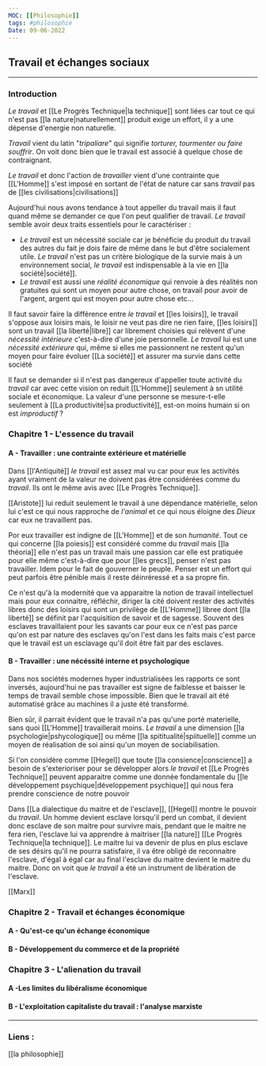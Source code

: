 ```yaml
---
MOC: [[Philosophie]]
tags: #philosophie
Date: 09-06-2022
---
```


## Travail et échanges sociaux

---

### Introduction

*Le travail* et [[Le Progrès Technique|la technique]] sont liées car tout ce qui n'est pas [[la nature|naturellement]] produit exige un effort, il y a une dépense d'energie non naturelle.

*Travail* vient du latin "*tripaliare*" qui signifie *torturer, tourmenter ou faire souffrir*. On voit donc bien que le travail est associé à quelque chose de contraignant.

*Le travail* et donc l'action de *travailler* vient d'une contrainte que [[L'Homme]] s'est imposé en sortant de l'état de nature car sans *travail* pas de [[les civilisations|civilisations]]

Aujourd'hui nous avons tendance à tout appeller du travail mais il faut quand même se demander ce que l'on peut qualifier de travail. *Le travail* semble avoir deux traits essentiels pour le caractériser :

- *Le travail* est un nécessité sociale car je bénéficie du produit du travail des autres du fait je dois faire de même dans le but d'être socialement utile. *Le travail* n'est pas un critère biologique de la survie mais à un environnement social, *le travail* est indispensable à la vie en [[la société|société]]. 
- *Le travail* est aussi une *réalité économique* qui renvoie à des réalités non gratuites qui sont un moyen pour autre chose, on travail pour avoir de l'argent, argent qui est moyen pour autre chose etc... 

Il faut savoir faire la différence entre *le travail* et [[les loisirs]], le travail s'oppose aux loisirs mais, le loisir ne veut pas dire ne rien faire, [[les loisirs]] sont un travail [[la liberté|libre]] car librement choisies qui relèvent d'une *nécessité intérieure* c'est-à-dire d'une joie personnelle. *Le travail* lui est une *nécessité extérieure* qui, même si elles me passionnent ne restent qu'un moyen pour faire évoluer [[La société]] et assurer ma survie dans cette société

Il faut se demander si il n'est pas dangereux d'appeller toute activité du *travail* car avec cette vision on reduit [[L'Homme]] seulement à sn utilité sociale et économique. La valeur d'une personne se mesure-t-elle seulement à [[La productivité|sa productivité]], est-on moins humain si on est *improductif* ? 

### Chapitre 1 - L'essence du travail

#### A - Travailler : une contrainte extérieure et matérielle

Dans [[l'Antiquité]] *le travail* est assez mal vu car pour eux les activités ayant vraiment de la valeur ne doivent pas être considérées comme du *travail*. Ils ont le même avis avec [[Le Progrès Technique]].

[[Aristote]] lui reduit seulement le travail à une dépendance matérielle, selon lui c'est ce qui nous rapproche de *l'animal* et ce qui nous éloigne des *Dieux* car eux ne travaillent pas.

Por eux travailler est indigne de [[L'Homme]] et de son *humanité*. Tout ce qui concerne [[la poiesis]] est considéré comme du *travail* mais [[la théoria]] elle n'est pas un travail mais une passion car elle est pratiquée pour elle même c'est-à-dire que pour [[les grecs]], penser n'est pas travailler. Idem pour le fait de gouverner le peuple. Penser est un effort qui peut parfois être pénible mais il reste déinréressé et a sa propre fin.

Ce n'est qu'à la modernité que va apparaitre la notion de travail intellectuel mais pour eux connaitre, réfléchir, diriger la cité doivent rester des activités libres donc des loisirs qui sont un privilège de [[L'Homme]] libree dont [[la liberté]] se définit par l'acquisition de savoir et de sagesse. Souvent des esclaves travaillaient pour les savants car pour eux ce n'est pas parce qu'on est par nature des esclaves qu'on l'est dans les faits mais c'est parce que le travail est un esclavage qu'il doit être fait par des esclaves.

#### B - Travailler : une nécéssité interne et psychologique

Dans nos sociétés modernes hyper industrialisées les rapports ce sont inversés, aujourd'hui ne pas travailler est signe de faiblesse et baisser le temps de travail semble chose impossible. Bien que le travail ait été automatisé grâce au machines il a juste été transformé.

Bien sûr, il parrait évident que le travail n'a pas qu'une porté materielle, sans quoi [[L'Homme]] travaillerait moins. *Le travail* a une dimension [[la psychologie|pshycologique]] ou même [[la spititualité|spiituelle]] comme un moyen de réalisation de soi ainsi qu'un moyen de sociabilisation.

Si l'on considère comme [[Hegel]] que toute [[la consience|conscience]] a besoin de s'exterioriser pour se développer alors *le travail* et [[Le Progrès Technique]] peuvent apparaitre comme une donnée fondamentale du [[le développement psychique|développement psychique]] qui nous fera prendre conscience de notre pouvoir 

Dans [[La dialectique du maitre et de l'esclave]], [[Hegel]] montre le pouvoir du *travail*. Un homme devient esclave lorsqu'il perd un combat, il devient donc esclave de son maitre pour survivre mais, pendant que le maitre ne fera rien, l'esclave lui va apprendre à maitriser [[la nature]] [[Le Progrès Technique|la technique]]. Le maitre lui va devenir de plus en plus esclave de ses désirs qu'il ne pourra satisfaire, il va être obligé de reconnaitre l'esclave, d'égal à égal car au final l'esclave du maitre devient le maitre du maitre. Donc on voit que *le travail* a été un instrument de libération de l'esclave.

[[Marx]]

### Chapitre 2 - Travail et échanges économique

#### A - Qu'est-ce qu'un échange économique

#### B - Développement du commerce et de la propriété

### Chapitre 3 - L'alienation du travail

#### A -Les limites du libéralisme économique

#### B - L'exploitation capitaliste du travail : l'analyse marxiste






---
### Liens :

[[la philosophie]]